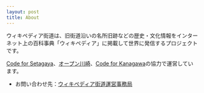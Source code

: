 ```yaml
---
layout: post
title: About
---
```


ウィキペディア街道は、旧街道沿いの名所旧跡などの歴史・文化情報をインターネット上の百科事典「ウィキペディア」に掲載して世界に発信するプロジェクトです。

[Code for Setagaya](https://www.facebook.com/codeforsetagaya/)、[オープン川崎](http://openkawasaki.org/)、[Code for Kanagawa](http://codeforkanagawa.org/)の協力で運営しています。

- お問い合わせ先：[ウィキペディア街道運営事務局](mailto:wikipedia-road@googlegroups.com)
